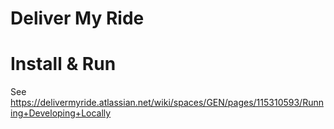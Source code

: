 # Deliver My Ride

# Install & Run


See https://delivermyride.atlassian.net/wiki/spaces/GEN/pages/115310593/Running+Developing+Locally
